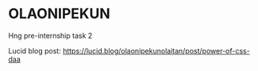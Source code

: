 # OLAONIPEKUN
Hng pre-internship task 2



Lucid blog post: https://lucid.blog/olaonipekunolaitan/post/power-of-css-daa

